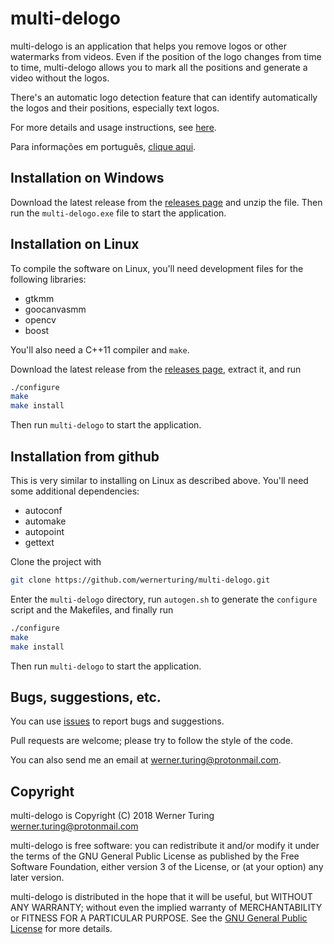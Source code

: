 # multi-delogo

multi-delogo is an application that helps you remove logos or other watermarks from videos. Even if the position of the logo changes from time to time, multi-delogo allows you to mark all the positions and generate a video without the logos.

There's an automatic logo detection feature that can identify automatically the logos and their positions, especially text logos.

For more details and usage instructions, see [here](docs/en/README.md).

Para informações em português, [clique aqui](README.pt_BR.md).


## Installation on Windows

Download the latest release from the [releases page](https://github.com/wernerturing/multi-delogo/releases) and unzip the file. Then run the `multi-delogo.exe` file to start the application.


## Installation on Linux

To compile the software on Linux, you'll need development files for the following libraries:

* gtkmm
* goocanvasmm
* opencv
* boost

You'll also need a C++11 compiler and `make`.

Download the latest release from the [releases page](https://github.com/wernerturing/multi-delogo/releases), extract it, and run

```sh
./configure
make
make install
```

Then run `multi-delogo` to start the application.


## Installation from github

This is very similar to installing on Linux as described above. You'll need some additional dependencies:

* autoconf
* automake
* autopoint
* gettext

Clone the project with

```sh
git clone https://github.com/wernerturing/multi-delogo.git
```

Enter the `multi-delogo` directory, run `autogen.sh` to generate the `configure` script and the Makefiles, and finally run
```sh
./configure
make
make install
```

Then run `multi-delogo` to start the application.


## Bugs, suggestions, etc.

You can use [issues](https://github.com/wernerturing/multi-delogo/issues) to report bugs and suggestions.

Pull requests are welcome; please try to follow the style of the code.

You can also send me an email at werner.turing@protonmail.com.


## Copyright

multi-delogo is Copyright (C) 2018 Werner Turing <werner.turing@protonmail.com>

multi-delogo is free software: you can redistribute it and/or modify it under the terms of the GNU General Public License as published by the Free Software Foundation, either version 3 of the License, or (at your option) any later version.

multi-delogo is distributed in the hope that it will be useful, but WITHOUT ANY WARRANTY; without even the implied warranty of MERCHANTABILITY or FITNESS FOR A PARTICULAR PURPOSE.  See the [GNU General Public License](COPYING) for more details.
